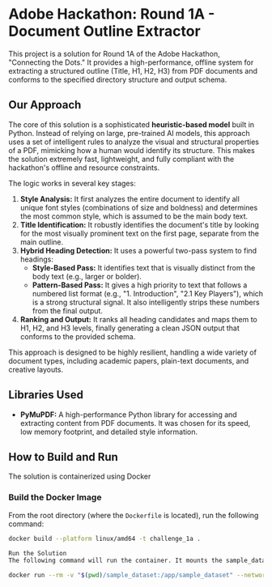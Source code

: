 # Adobe Hackathon: Round 1A - Document Outline Extractor

This project is a solution for Round 1A of the Adobe Hackathon, "Connecting the Dots." It provides a high-performance, offline system for extracting a structured outline (Title, H1, H2, H3) from PDF documents and conforms to the specified directory structure and output schema.

## Our Approach

The core of this solution is a sophisticated **heuristic-based model** built in Python. Instead of relying on large, pre-trained AI models, this approach uses a set of intelligent rules to analyze the visual and structural properties of a PDF, mimicking how a human would identify its structure. This makes the solution extremely fast, lightweight, and fully compliant with the hackathon's offline and resource constraints.

The logic works in several key stages:

1.  **Style Analysis:** It first analyzes the entire document to identify all unique font styles (combinations of size and boldness) and determines the most common style, which is assumed to be the main body text.
2.  **Title Identification:** It robustly identifies the document's title by looking for the most visually prominent text on the first page, separate from the main outline.
3.  **Hybrid Heading Detection:** It uses a powerful two-pass system to find headings:
    - **Style-Based Pass:** It identifies text that is visually distinct from the body text (e.g., larger or bolder).
    - **Pattern-Based Pass:** It gives a high priority to text that follows a numbered list format (e.g., "1. Introduction", "2.1 Key Players"), which is a strong structural signal. It also intelligently strips these numbers from the final output.
4.  **Ranking and Output:** It ranks all heading candidates and maps them to H1, H2, and H3 levels, finally generating a clean JSON output that conforms to the provided schema.

This approach is designed to be highly resilient, handling a wide variety of document types, including academic papers, plain-text documents, and creative layouts.

## Libraries Used

- **PyMuPDF:** A high-performance Python library for accessing and extracting content from PDF documents. It was chosen for its speed, low memory footprint, and detailed style information.

## How to Build and Run

The solution is containerized using Docker

### Build the Docker Image

From the root directory (where the `Dockerfile` is located), run the following command:

```bash
docker build --platform linux/amd64 -t challenge_1a .

Run the Solution
The following command will run the container. It mounts the sample_dataset directory into the container, allowing the script to read from pdfs/ and write to outputs/.

docker run --rm -v "$(pwd)/sample_dataset:/app/sample_dataset" --network none challenge_1a
```

